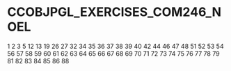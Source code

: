 # CCOBJPGL_EXERCISES_COM246_NOEL



1
2
3
5
12
13
19
26
27
32
34
35
36
37
38
39
40
42
44
46
47
48
51
52
53
54
56
57
58
59
60
61
62
63
64
65
66
67
68
69
70
71
72
73
74
75
76
77
78
79
81
82
83
84
85
86
88
